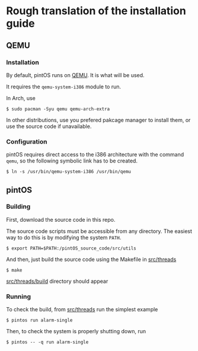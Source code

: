 # Rough translation of the installation guide

## QEMU

### Installation

By default, pintOS runs on [QEMU](https://www.qemu.org/). It is what will be 
used.

It requires the ``qemu-system-i386`` module to run. 

In Arch, use 

```console
$ sudo pacman -Syu qemu qemu-arch-extra
```

In other distributions, use you prefered pakcage manager to install them, or 
use the source code if unavailable.

### Configuration

pintOS requires direct access to the i386 architecture with the command 
``qemu``, so the following symbolic link has to be created.

```console
$ ln -s /usr/bin/qemu-system-i386 /usr/bin/qemu
```

## pintOS

### Building

First, download the source code in this repo.

The source code scripts must be accessible from any directory. The easiest way
to do this is by modifying the system ``PATH``.

```console
$ export PATH=$PATH:/pintOS_source_code/src/utils
```

And then, just build the source code using the Makefile in 
[src/threads](src/threads/)

```console
$ make
```

[src/threads/build](src/threads/build) directory should appear

### Running

To check the build, from [src/threads](src/threads/) run the simplest example

```console
$ pintos run alarm-single
```

Then, to check the system is properly shutting down, run 

```console
$ pintos -- -q run alarm-single
```


